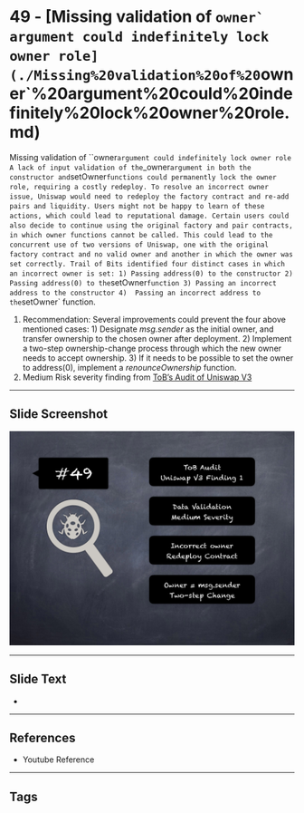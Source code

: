 
# 49 - [Missing validation of ``owner` argument could indefinitely lock owner role](./Missing%20validation%20of%20``owner`%20argument%20could%20indefinitely%20lock%20owner%20role.md)

Missing validation of ``owner` argument could indefinitely lock owner role A lack of input validation of the `_owner` argument in both the constructor and `setOwner` functions could permanently lock the owner role, requiring a costly redeploy. To resolve an incorrect owner issue, Uniswap would need to redeploy the factory contract and re-add pairs and liquidity. Users might not be happy to learn of these actions, which could lead to reputational damage. Certain users could also decide to continue using the original factory and pair contracts, in which owner functions cannot be called. This could lead to the concurrent use of two versions of Uniswap, one with the original factory contract and no valid owner and another in which the owner was set correctly. Trail of Bits identified four distinct cases in which an incorrect owner is set: 1) Passing address(0) to the constructor 2) Passing address(0) to the `setOwner` function 3) Passing an incorrect address to the constructor 4)  Passing an incorrect address to the `setOwner` function.


1.  Recommendation: Several improvements could prevent the four above mentioned cases: 1) Designate _msg.sender_ as the initial owner, and transfer ownership to the chosen owner after deployment. 2) Implement a two-step ownership-change process through which the new owner needs to accept ownership. 3) If it needs to be possible to set the owner to address(0), implement a _renounceOwnership_ function.
2.  Medium Risk severity finding from [ToB’s Audit of Uniswap V3](https://github.com/Uniswap/uniswap-v3-core/blob/main/audits/tob/audit.pdf)


___
## Slide Screenshot
![049.png](../../images/7.%20Audit%20Findings%20101/049.png)
___
## Slide Text
- 
___
## References
- Youtube Reference
___
## Tags
